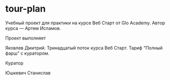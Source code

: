 # tour-plan

Учебный проект для практики на курсе Веб Старт от Glo Academy. Автор курса — Артем Исламов.

Проект выполняет

Яковлев Дмитрий. Тринадцатый поток курса Веб Старт. Тариф "Полный фарш" с куратором.

Куратор

Юшкевич Станислав
